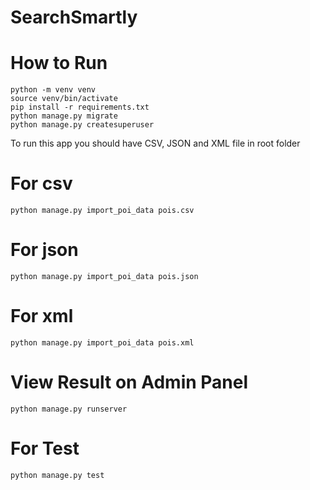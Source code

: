 # SearchSmartly

# How to Run
```
python -m venv venv
source venv/bin/activate
pip install -r requirements.txt
python manage.py migrate
python manage.py createsuperuser
```

To run this app you should have CSV, JSON and XML file in root folder

# For csv
```python manage.py import_poi_data pois.csv```

# For json
```python manage.py import_poi_data pois.json```

# For xml
```python manage.py import_poi_data pois.xml```

# View Result on Admin Panel
```python manage.py runserver```

# For Test
```python manage.py test```